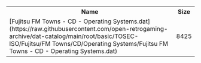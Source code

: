 <table>
<tr><th>Name</th><th>Size</th></tr>
<tr><td>
[Fujitsu FM Towns - CD - Operating Systems.dat](https://raw.githubusercontent.com/open-retrogaming-archive/dat-catalog/main/root/basic/TOSEC-ISO/Fujitsu/FM Towns/CD/Operating Systems/Fujitsu FM Towns - CD - Operating Systems.dat)
</td><td>8425</td></tr>
</table>
